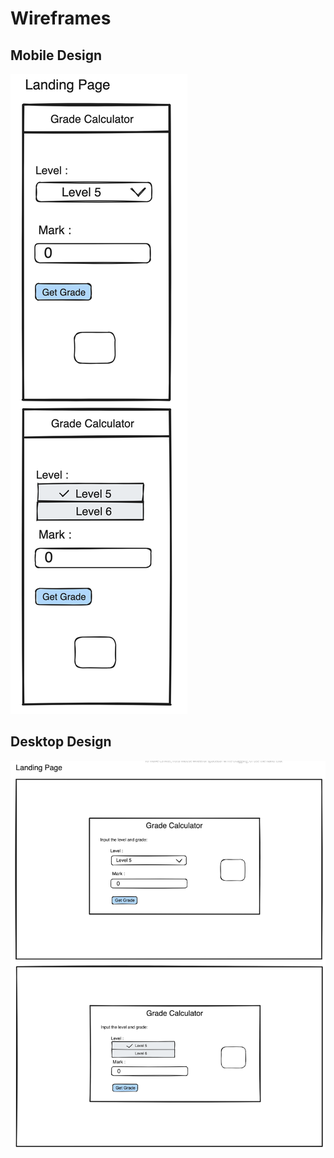 # Wireframes

<!-- TODO: Add wireframe -->

## Mobile Design

![img](./Mobile-Design.png)

## Desktop Design

![img](./Desktop-Design.png)
